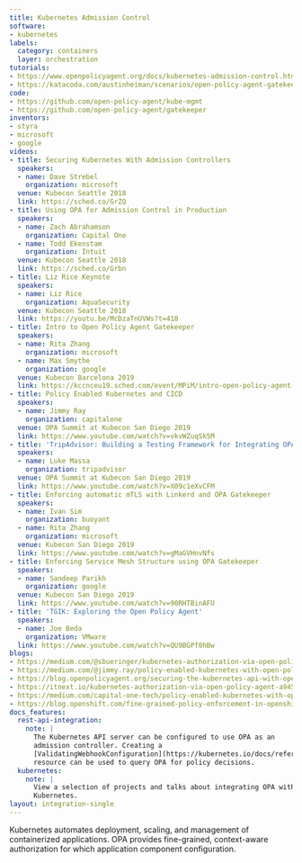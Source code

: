 ```yaml
---
title: Kubernetes Admission Control
software:
- kubernetes
labels:
  category: containers
  layer: orchestration
tutorials:
- https://www.openpolicyagent.org/docs/kubernetes-admission-control.html
- https://katacoda.com/austinheiman/scenarios/open-policy-agent-gatekeeper
code:
- https://github.com/open-policy-agent/kube-mgmt
- https://github.com/open-policy-agent/gatekeeper
inventors:
- styra
- microsoft
- google
videos:
- title: Securing Kubernetes With Admission Controllers
  speakers:
  - name: Dave Strebel
    organization: microsoft
  venue: Kubecon Seattle 2018
  link: https://sched.co/GrZQ
- title: Using OPA for Admission Control in Production
  speakers:
  - name: Zach Abrahamson
    organization: Capital One
  - name: Todd Ekenstam
    organization: Intuit
  venue: Kubecon Seattle 2018
  link: https://sched.co/Grbn
- title: Liz Rice Keynote
  speakers:
  - name: Liz Rice
    organization: AquaSecurity
  venue: Kubecon Seattle 2018
  link: https://youtu.be/McDzaTnUVWs?t=418
- title: Intro to Open Policy Agent Gatekeeper
  speakers:
  - name: Rita Zhang
    organization: microsoft
  - name: Max Smythe
    organization: google
  venue: Kubecon Barcelona 2019
  link: https://kccnceu19.sched.com/event/MPiM/intro-open-policy-agent-rita-zhang-microsoft-max-smythe-google
- title: Policy Enabled Kubernetes and CICD
  speakers:
  - name: Jimmy Ray
    organization: capitalone
  venue: OPA Summit at Kubecon San Diego 2019
  link: https://www.youtube.com/watch?v=vkvWZuqSk5M
- title: 'TripAdvisor: Building a Testing Framework for Integrating OPA into K8s'
  speakers:
  - name: Luke Massa
    organization: tripadvisor
  venue: OPA Summit at Kubecon San Diego 2019
  link: https://www.youtube.com/watch?v=X09c1eXvCFM
- title: Enforcing automatic mTLS with Linkerd and OPA Gatekeeper
  speakers:
  - name: Ivan Sim
    organization: buoyant
  - name: Rita Zhang
    organization: microsoft
  venue: Kubecon San Diego 2019
  link: https://www.youtube.com/watch?v=gMaGVHnvNfs
- title: Enforcing Service Mesh Structure using OPA Gatekeeper
  speakers:
  - name: Sandeep Parikh
    organization: google
  venue: Kubecon San Diego 2019
  link: https://www.youtube.com/watch?v=90RHTBinAFU
- title: 'TGIK: Exploring the Open Policy Agent'
  speakers:
  - name: Joe Beda
    organization: VMware
  link: https://www.youtube.com/watch?v=QU9BGPf0hBw
blogs:
- https://medium.com/@sbueringer/kubernetes-authorization-via-open-policy-agent-a9455d9d5ceb
- https://medium.com/@jimmy.ray/policy-enabled-kubernetes-with-open-policy-agent-3b612b3f0203
- https://blog.openpolicyagent.org/securing-the-kubernetes-api-with-open-policy-agent-ce93af0552c3
- https://itnext.io/kubernetes-authorization-via-open-policy-agent-a9455d9d5ceb
- https://medium.com/capital-one-tech/policy-enabled-kubernetes-with-open-policy-agent-3b612b3f0203
- https://blog.openshift.com/fine-grained-policy-enforcement-in-openshift-with-open-policy-agent/
docs_features:
  rest-api-integration:
    note: |
      The Kubernetes API server can be configured to use OPA as an
      admission controller. Creating a
      [ValidatingWebhookConfiguration](https://kubernetes.io/docs/reference/access-authn-authz/extensible-admission-controllers/#validatingwebhookconfiguration)
      resource can be used to query OPA for policy decisions.
  kubernetes:
    note: |
      View a selection of projects and talks about integrating OPA with
      Kubernetes.
layout: integration-single
---
```

Kubernetes automates deployment, scaling, and management of containerized applications.  OPA provides fine-grained, context-aware authorization for which application component configuration.
